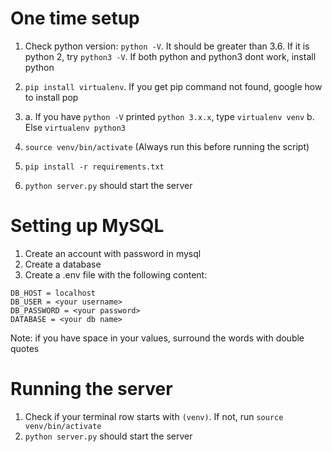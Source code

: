 # One time setup

1. Check python version: `python -V`. It should be greater than 3.6. If it is python 2, try `python3 -V`. If both python and python3 dont work, install python
2. `pip install virtualenv`. If you get pip command not found, google how to install pop
3. 
    a. If you have `python -V` printed `python 3.x.x`, type `virtualenv venv`
    b. Else `virtualenv python3`

4. `source venv/bin/activate` (Always run this before running the script)
5. `pip install -r requirements.txt` 
6. `python server.py` should start the server


# Setting up MySQL
1. Create an account with password in mysql
2. Create a database
3. Create a .env file with the following content:
```
DB_HOST = localhost
DB_USER = <your username>
DB_PASSWORD = <your password>
DATABASE = <your db name>
```

Note: if you have space in your values, surround the words with double quotes


# Running the server 
1. Check if your terminal row starts with `(venv)`. If not, run `source venv/bin/activate`
2. `python server.py` should start the server